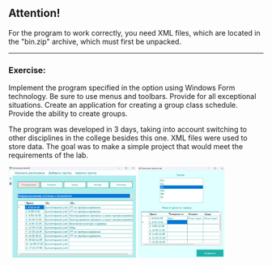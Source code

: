 ## Attention!
<p align="left">For the program to work correctly, you need XML files, which are located in the "bin.zip" archive, which must first be unpacked.</p>
<hr>
<h3 align="left">Exercise:</h3>
<p align="left">Implement the program specified in the option using Windows Form technology. Be sure to use menus and toolbars. Provide for all exceptional situations. Create an application for creating a group class schedule. Provide the ability to create groups.</p>
<p align="left">The program was developed in 3 days, taking into account switching to other disciplines in the college besides this one. XML files were used to store data. The goal was to make a simple project that would meet the requirements of the lab.</p>
<img align="center" src="https://github.com/alenoktee/Schedule/blob/master/Main.png" width="50%" height="35%"></img>
<img align="center" src="https://github.com/alenoktee/Schedule/blob/master/Edit.png" width="34%" height="40%"></img>
